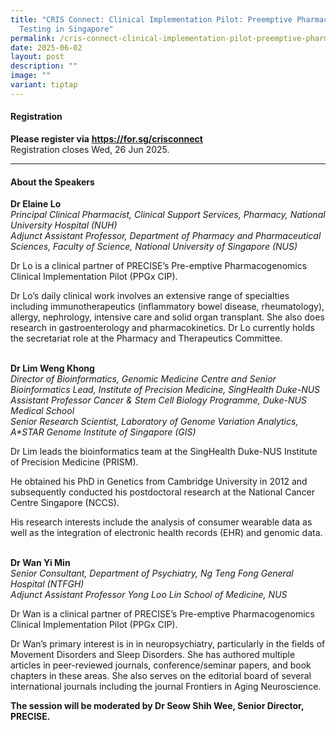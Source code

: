 ```yaml
---
title: "CRIS Connect: Clinical Implementation Pilot: Preemptive Pharmacogenomics
  Testing in Singapore"
permalink: /cris-connect-clinical-implementation-pilot-preemptive-pharmacogenomics-testing-in-singapore/
date: 2025-06-02
layout: post
description: ""
image: ""
variant: tiptap
---
```

<h4><strong>Registration</strong></h4>
<p><strong>Please register via</strong>  <strong><a href="https://for.sg/crisconnect" rel="noopener noreferrer nofollow" target="_blank"><u>https://for.sg/crisconnect</u></a></strong> 
<br>Registration closes Wed, 26 Jun 2025.</p>
<hr>
<h4><strong>About the Speakers</strong></h4>
<p><strong>Dr Elaine Lo</strong>
<br><em>Principal Clinical Pharmacist, Clinical Support Services, Pharmacy, National University Hospital (NUH)</em>
<br><em>Adjunct Assistant Professor, Department of Pharmacy and Pharmaceutical Sciences, Faculty of Science, National University of Singapore (NUS)</em>
</p>
<p>Dr Lo is a clinical partner of PRECISE’s Pre-emptive Pharmacogenomics
Clinical Implementation Pilot (PPGx CIP).</p>
<p>Dr Lo’s daily clinical work involves an extensive range of specialties
including immunotherapeutics (inflammatory bowel disease, rheumatology),
allergy, nephrology, intensive care and solid organ transplant. She also
does research in gastroenterology and pharmacokinetics. Dr Lo currently
holds the secretariat role at the Pharmacy and Therapeutics Committee.</p>
<p>
<br><strong>Dr Lim Weng Khong</strong>
<br><em>Director of Bioinformatics, Genomic Medicine Centre and Senior Bioinformatics Lead, Institute of Precision Medicine, SingHealth Duke-NUS</em>
<br><em>Assistant Professor Cancer &amp; Stem Cell Biology Programme, Duke-NUS Medical School</em>
<br><em>Senior Research Scientist, Laboratory of Genome Variation Analytics, A*STAR Genome Institute of Singapore (GIS)</em>
</p>
<p>Dr Lim leads the bioinformatics team at the SingHealth Duke-NUS Institute
of Precision Medicine (PRISM).&nbsp;</p>
<p>He obtained his PhD in Genetics from Cambridge University in 2012 and
subsequently conducted his postdoctoral research at the National Cancer
Centre Singapore (NCCS).&nbsp;</p>
<p>His research interests include the analysis of consumer wearable data
as well as the integration of electronic health records (EHR) and genomic
data.</p>
<p>
<br><strong>Dr Wan Yi Min</strong> 
<br><em>Senior Consultant, Department of Psychiatry, Ng Teng Fong General Hospital (NTFGH)<br>Adjunct Assistant Professor Yong Loo Lin School of Medicine, NUS</em>
</p>
<p>Dr Wan is a clinical partner of PRECISE’s Pre-emptive Pharmacogenomics
Clinical Implementation Pilot (PPGx CIP).</p>
<p>Dr Wan’s primary interest is in in neuropsychiatry, particularly in the
fields of Movement Disorders and Sleep Disorders. She has authored multiple
articles in peer-reviewed journals, conference/seminar papers, and book
chapters in these areas. She also serves on the editorial board of several
international journals including the journal Frontiers in Aging Neuroscience.</p>
<p></p>
<p><strong>The session will be moderated by Dr Seow Shih Wee, Senior Director, PRECISE.</strong>
<br>
</p>
